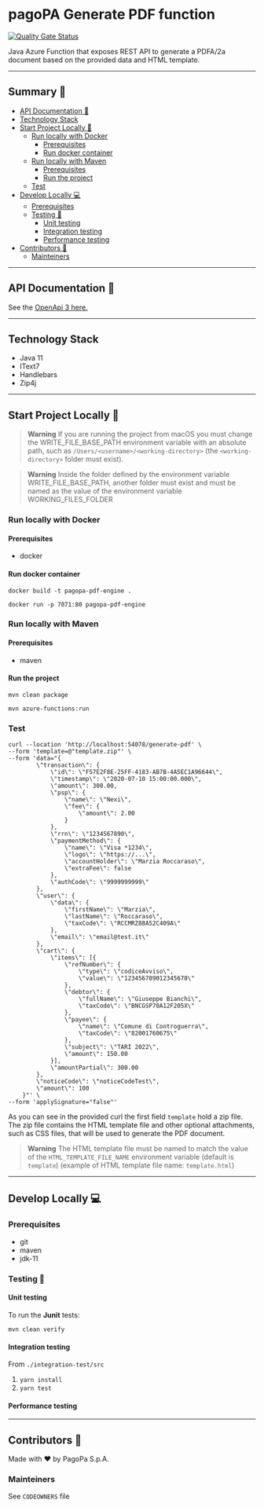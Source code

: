 # pagoPA Generate PDF function

[![Quality Gate Status](https://sonarcloud.io/api/project_badges/measure?project=pagopa_pagopa-pdf-engine&metric=alert_status)](https://sonarcloud.io/dashboard?id=pagopa_pagopa-pdf-engine)

Java Azure Function that exposes REST API to generate a PDFA/2a document based on the provided data and HTML template.

---
## Summary 📖

- [API Documentation 📖](#api-documentation-)
- [Technology Stack](#technology-stack)
- [Start Project Locally 🚀](#start-project-locally-)
  * [Run locally with Docker](#run-locally-with-docker)
      + [Prerequisites](#prerequisites)
      + [Run docker container](#run-docker-container)
  * [Run locally with Maven](#run-locally-with-maven)
      + [Prerequisites](#prerequisites-1)
      + [Run the project](#run-the-project)
  * [Test](#test)
- [Develop Locally 💻](#develop-locally-)
  * [Prerequisites](#prerequisites-2)
  * [Testing 🧪](#testing-)
    + [Unit testing](#unit-testing)
    + [Integration testing](#integration-testing)
    + [Performance testing](#performance-testing)
- [Contributors 👥](#contributors-)
  * [Mainteiners](#mainteiners)

---
## API Documentation 📖
See the [OpenApi 3 here.](https://editor.swagger.io/?url=https://raw.githubusercontent.com/pagopa/pagopa-pdf-engine/main/openapi/openapi.json)

---

## Technology Stack
- Java 11
- IText7
- Handlebars
- Zip4j

---

## Start Project Locally 🚀

> **Warning**
> If you are running the project from macOS you must change the WRITE_FILE_BASE_PATH environment variable with an absolute
> path, such as `/Users/<username>/<working-directory>` (the `<working-directory>` folder must exist).

> **Warning**
> Inside the folder defined by the environment variable WRITE_FILE_BASE_PATH, another folder must exist and must be named as the value of the environment variable WORKING_FILES_FOLDER

### Run locally with Docker

#### Prerequisites
- docker

#### Run docker container
`docker build -t pagopa-pdf-engine .`

`docker run -p 7071:80 pagopa-pdf-engine`

### Run locally with Maven

#### Prerequisites
- maven

#### Run the project
`mvn clean package`

`mvn azure-functions:run`

### Test
```
curl --location 'http://localhost:54078/generate-pdf' \
--form 'template=@"template.zip"' \
--form 'data="{
		\"transaction\": {
			\"id\": \"F57E2F8E-25FF-4183-AB7B-4A5EC1A96644\",
			\"timestamp\": \"2020-07-10 15:00:00.000\",
			\"amount\": 300.00,
			\"psp\": {
				\"name\": \"Nexi\",
				\"fee\": {
					\"amount\": 2.00
				}
			},
			\"rrn\": \"1234567890\",
			\"paymentMethod\": {
				\"name\": \"Visa *1234\",
				\"logo\": \"https://...\",
				\"accountHolder\": \"Marzia Roccaraso\",
				\"extraFee\": false
			},
			\"authCode\": \"9999999999\"
		},
		\"user\": {
			\"data\": {
				\"firstName\": \"Marzia\",
				\"lastName\": \"Roccaraso\",
				\"taxCode\": \"RCCMRZ88A52C409A\"
			},
			\"email\": \"email@test.it\"
		},
		\"cart\": {
			\"items\": [{
				\"refNumber\": {
					\"type\": \"codiceAvviso\",
					\"value\": \"123456789012345678\"
				},
				\"debtor\": {
					\"fullName\": \"Giuseppe Bianchi\",
					\"taxCode\": \"BNCGSP70A12F205X\"
				},
				\"payee\": {
					\"name\": \"Comune di Controguerra\",
					\"taxCode\": \"82001760675\"
				},
				\"subject\": \"TARI 2022\",
				\"amount\": 150.00
			}],
			\"amountPartial\": 300.00
		},
		\"noticeCode\": \"noticeCodeTest\",
		\"amount\": 100
	}"' \
--form 'applySignature="false"'
``` 
As you can see in the provided curl the first field `template` hold a zip file. The zip file contains the HTML template
file and other optional attachments, such as CSS files, that will be used to generate the PDF document.

> **Warning**
> The HTML template file must be named to match the value of the `HTML_TEMPLATE_FILE_NAME` environment variable 
> (default is `template`) (example of HTML template file name: `template.html`)

---

## Develop Locally 💻

### Prerequisites
- git
- maven
- jdk-11

### Testing 🧪

#### Unit testing

To run the **Junit** tests:

`mvn clean verify`

#### Integration testing
From `./integration-test/src`

1. `yarn install`
2. `yarn test`
#### Performance testing

---

## Contributors 👥
Made with ❤️ by PagoPa S.p.A.

### Mainteiners
See `CODEOWNERS` file